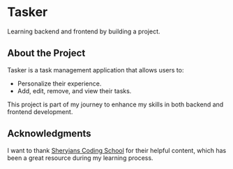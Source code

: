 # Tasker

Learning backend and frontend by building a project.

## About the Project

Tasker is a task management application that allows users to:

- Personalize their experience.
- Add, edit, remove, and view their tasks.

This project is part of my journey to enhance my skills in both backend and frontend development.

## Acknowledgments

I want to thank [Sheryians Coding School](https://youtube.com/playlist?list=PLbtI3_MArDOkXRLxdMt1NOMtCS-84ibHH&si=xymukAYuMn6TUImK) for their helpful content, which has been a great resource during my learning process.
